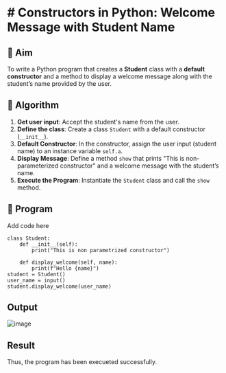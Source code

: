 # # Constructors in Python: Welcome Message with Student Name

## 🎯 Aim
To write a Python program that creates a **Student** class with a **default constructor** and a method to display a welcome message along with the student’s name provided by the user.

## 🧠 Algorithm
1. **Get user input**: Accept the student's name from the user.
2. **Define the class**: Create a class `Student` with a default constructor (`__init__`).
3. **Default Constructor**: In the constructor, assign the user input (student name) to an instance variable `self.a`.
4. **Display Message**: Define a method `show` that prints "This is non-parameterized constructor" and a welcome message with the student’s name.
5. **Execute the Program**: Instantiate the `Student` class and call the `show` method.

## 🧾 Program

Add code here
```
class Student:
    def __init__(self):
        print("This is non parametrized constructor")
    
    def display_welcome(self, name):
        print(f"Hello {name}")
student = Student()
user_name = input()
student.display_welcome(user_name)
```
## Output
![image](https://github.com/user-attachments/assets/44793f34-8d93-4e91-bd2f-e30ab977ba39)

## Result
Thus, the program has been execueted successfully.
